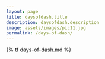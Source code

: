 ```yaml
---
layout: page
title: daysofdash.title
description: daysofdash.description
image: assets/images/pic11.jpg
permalink: /days-of-dash/
---
```


{% tf days-of-dash.md %}
